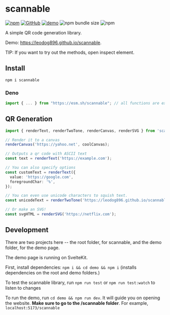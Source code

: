 # scannable

[![npm](https://img.shields.io/npm/v/scannable)](https://npmjs.com/package/scannable)
[![GitHub](https://img.shields.io/badge/license-GPL%203.0--or--later-green)](https://github.com/LeoDog896/scannable/blob/master/LICENSE)
[![demo](https://img.shields.io/badge/demo-live-brightgreen)](https://leodog896.github.io/scannable/demo)
![npm bundle size](https://img.shields.io/bundlephobia/minzip/scannable)
![npm](https://img.shields.io/npm/dt/scannable)

A simple QR code generation library.

Demo: https://leodog896.github.io/scannable.

TIP: If you want to try out the methods, open inspect element.

## Install

`npm i scannable`

### Deno

```ts
import { ... } from "https://esm.sh/scannable"; // all functions are exposed!
```

## QR Generation

```ts
import { renderText, renderTwoTone, renderCanvas, renderSVG } from 'scannable';

// Render it to a canvas
renderCanvas('https://yahoo.net', coolCanvas);

// Outputs a qr code with ASCII text
const text = renderText('https://example.com');

// You can also specify options
const customText = renderText({
  value: 'https://google.com',
  foregroundChar: '%',
});

// You can even use unicode characters to squish text.
const unicodeText = renderTwoTone('https://leodog896.github.io/scannable');

// Or make an SVG!
const svgHTML = renderSVG('https://netflix.com');
```

## Development

There are two projects here -- the root folder, for scannable, and the demo folder, for the demo page.

The demo page is running on SvelteKit.

First, install dependencies: `npm i && cd demo && npm i` (installs dependencies on the root and demo folders.)

To test the scannable library, run `npm run test` or `npm run test:watch` to listen to changes

To run the demo, run `cd demo && npm run dev`. It will guide you on opening the website. **Make sure to go to the /scannable folder**.
For example, `localhost:5173/scannable`
